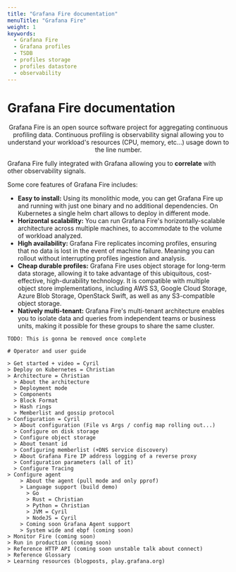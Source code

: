 ```yaml
---
title: "Grafana Fire documentation"
menuTitle: "Grafana Fire"
weight: 1
keywords:
  - Grafana Fire
  - Grafana profiles
  - TSDB
  - profiles storage
  - profiles datastore
  - observability
---
```

# Grafana Fire documentation

[//TODO]: <> (Add logo once read)

<p align="center">Grafana Fire is an open source software project for aggregating continuous profiling data. Continuous profiling is
observability signal allowing you to understand your workload's resources (CPU, memory, etc...) usage down to the line number.</p>

Grafana Fire fully integrated with Grafana allowing you to **correlate** with other observability signals.

Some core features of Grafana Fire includes:

- **Easy to install:** Using its monolithic mode, you can get Grafana Fire up and
  running with just one binary and no additional dependencies. On Kubernetes a single helm chart
  allows to deploy in different mode.
- **Horizontal scalability:**  You can run Grafana Fire's horizontally-scalable
  architecture across multiple machines, to accommodate to the volume of workload analyzed.
- **High availability:** Grafana Fire replicates incoming profiles, ensuring that
  no data is lost in the event of machine failure. Meaning you can rollout without
  interrupting profiles ingestion and analysis.
- **Cheap durable profiles:** Grafana Fire uses object storage for long-term data storage,
  allowing it to take advantage of this ubiquitous, cost-effective, high-durability technology.
  It is compatible with multiple object store implementations, including AWS S3,
  Google Cloud Storage, Azure Blob Storage, OpenStack Swift, as well as any S3-compatible object storage.
- **Natively multi-tenant:** Grafana Fire's multi-tenant architecture enables you
  to isolate data and queries from independent teams or business units, making it
  possible for these groups to share the same cluster.

```
TODO: This is gonna be removed once complete

# Operator and user guide

> Get started + video = Cyril
> Deploy on Kubernetes = Christian
> Architecture = Christian
  > About the architecture
  > Deployment mode
  > Components
  > Block Format
  > Hash rings
  > Memberlist and gossip protocol
> Configuration = Cyril
  > About configuration (File vs Args / config map rolling out...)
  > Configure on disk storage
  > Configure object storage
  > About tenant id
  > Configuring memberlist (+DNS service discovery)
  > About Grafana Fire IP address logging of a reverse proxy
  > Configuration parameters (all of it)
  > Configure Tracing
> Configure agent
    > About the agent (pull mode and only pprof)
    > Language support (build demo)
      > Go
      > Rust = Christian
      > Python = Christian
      > JVM = Cyril
      > NodeJS = Cyril
    > Coming soon Grafana Agent support
    > System wide and ebpf (coming soon)
> Monitor Fire (coming soon)
> Run in production (coming soon)
> Reference HTTP API (coming soon unstable talk about connect)
> Reference Glossary
> Learning resources (blogposts, play.grafana.org)
```
